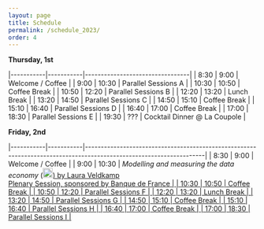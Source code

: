 ```yaml
---
layout: page
title: Schedule
permalink: /schedule_2023/
order: 4
---
```



__Thursday, 1st__

|-----------|-----------|---------------------------------|
| 8:30	    | 9:00	    | Welcome / Coffee	              |
| 9:00	    | 10:30     |	Parallel Sessions A	          |
| 10:30	    | 10:50     |	Coffee Break	              |
| 10:50	    | 12:20     |	Parallel Sessions B	          |
| 12:20	    | 13:20     |	Lunch Break	                  |
| 13:20	    | 14:50     |	Parallel Sessions C	          |
| 14:50	    | 15:10     |	Coffee Break	              |
| 15:10	    | 16:40     |	Parallel Sessions D	          |
| 16:40	    | 17:00     |	Coffee Break	              |
| 17:00	    | 18:30     |	Parallel Sessions E	          |
| 19:30     | ???       | Cocktail Dinner @ La Coupole    |

__Friday, 2nd__

|-----------|-----------|--------------------------------------------------------------------------------------------------------------------|
| 8:30	    | 9:00	    | Welcome / Coffee	                                                                                                 |
| 9:00	    | 10:30     | *Modelling and measuring the data economy* (<a href="https://plenary.t2m.network"><img src="../assets/zoom_icon.png" height="20px">) by Laura Veldkamp <br>Plenary Session, sponsored by Banque de France     |
| 10:30	    | 10:50     |	                    Coffee Break	                                                                             |
| 10:50	    | 12:20     |	                    Parallel Sessions F	                                                                         |
| 12:20	    | 13:20     |	                    Lunch Break	                                                                                 |
| 13:20	    | 14:50     |	                    Parallel Sessions G	                                                                         |
| 14:50	    | 15:10     |	                    Coffee Break	                                                                             |
| 15:10	    | 16:40     |	                    Parallel Sessions H	                                                                         |
| 16:40	    | 17:00     |	                    Coffee Break	                                                                             |
| 17:00	    | 18:30     |	                    Parallel Sessions I	                                                                         |